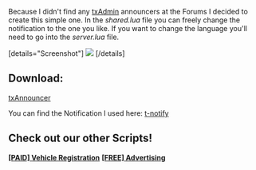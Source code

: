 Because I didn't find any [txAdmin](https://txadm.in) announcers at the Forums I decided to create this simple one. In the *shared.lua* file you can freely change the notification to the one you like. If you want to change the language you'll need to go into the *server.lua* file.

[details="Screenshot"]
![](https://i.imgur.com/1UmCafR.png)
[/details]

## Download:
[txAnnouncer](https://github.com/endstoff/gh_txAnnouncer)

You can find the Notification I used here: [t-notify](https://github.com/TasoOneAsia/t-notify)

## Check out our other Scripts!
**[[PAID] Vehicle Registration](https://forum.cfx.re/t/release-paid-vehicle-registration/3889915)**
**[[FREE] Advertising](https://forum.cfx.re/t/release-free-advertising-script/3876142)**
